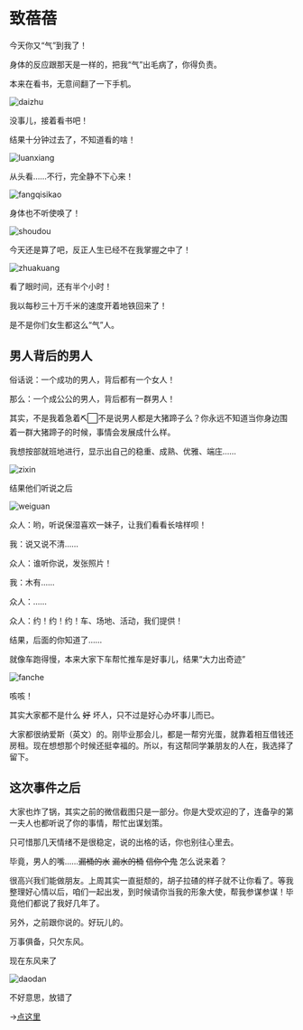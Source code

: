 # 致蓓蓓

今天你又“气”到我了！

身体的反应跟那天是一样的，把我“气”出毛病了，你得负责。

本来在看书，无意间翻了一下手机。

![daizhu](./img/daizhu.gif)

没事儿，接着看书吧！

结果十分钟过去了，不知道看的啥！

![luanxiang](./img/luanxiang.gif)

从头看……不行，完全静不下心来！

![fangqisikao](./img/fangqisikao.gif)

身体也不听使唤了！

![shoudou](./img/shoudou.gif)

今天还是算了吧，反正人生已经不在我掌握之中了！

![zhuakuang](./img/zhuakuang.gif)

看了眼时间，还有半个小时！

我以每秒三十万千米的速度开着地铁回来了！

是不是你们女生都这么“气”人。

## 男人背后的男人

俗话说：一个成功的男人，背后都有一个女人！

那么：一个成公公的男人，背后都有一群男人！

其实，不是我着急着⛏⬜不是说男人都是大猪蹄子么？你永远不知道当你身边围着一群大猪蹄子的时候，事情会发展成什么样。

我想按部就班地进行，显示出自己的稳重、成熟、优雅、端庄……

![zixin](./img/zixin.gif)

结果他们听说之后

![weiguan](./img/weiguan.gif)

众人：哟，听说保湿喜欢一妹子，让我们看看长啥样呗！

我：说又说不清……

众人：谁听你说，发张照片！

我：木有……

众人：……

众人：约！约！约！车、场地、活动，我们提供！

结果，后面的你知道了……

就像车跑得慢，本来大家下车帮忙推车是好事儿，结果“大力出奇迹”

![fanche](./img/fanche.gif)

咳咳！

其实大家都不是什么 ~~好~~ 坏人，只不过是好心办坏事儿而已。

大家都很纳爱斯（英文）的。刚毕业那会儿，都是一帮穷光蛋，就靠着相互借钱还房租。现在想想那个时候还挺幸福的。所以，有这帮同学兼朋友的人在，我选择了留下。

## 这次事件之后

大家也炸了锅，其实之前的微信截图只是一部分。你是大受欢迎的了，连备孕的第一夫人也都听说了你的事情，帮忙出谋划策。

只可惜那几天情绪不是很稳定，说的出格的话，你也别往心里去。

毕竟，男人的嘴……~~漏桶的水~~ ~~漏水的桶~~ ~~信你个鬼~~ 怎么说来着？

很高兴我们能做朋友。上周其实一直挺颓的，胡子拉碴的样子就不让你看了。等我整理好心情以后，咱们一起出发，到时候请你当我的形象大使，帮我参谋参谋！毕竟他们都说了我好几年了。

另外，之前跟你说的。好玩儿的。

万事俱备，只欠东风。

现在东风来了

![daodan](./img/daodan.gif)

不好意思，放错了

->[点这里](./tips.md)
